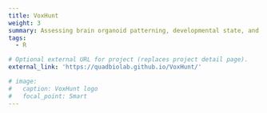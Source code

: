 ```yaml
---
title: VoxHunt
weight: 3
summary: Assessing brain organoid patterning, developmental state, and cell composition.
tags:
  - R

# Optional external URL for project (replaces project detail page).
external_link: 'https://quadbiolab.github.io/VoxHunt/'

# image:
#   caption: VoxHunt logo
#   focal_point: Smart
---
```


